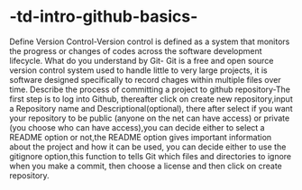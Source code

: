 # -td-intro-github-basics-
Define Version Control-Version control is defined as a system that monitors the progress or changes of codes across the software development lifecycle.
What do you understand by Git- Git is a free and open source version control system used to handle little to very large projects, it is software designed specifically to record chages within multiple files over time.
Describe the process of committing a project to github repository-The first step is to log into Github, thereafter click on create new repository,input a Repository name and Descriptional(optional), there after select if you want your repository to be public (anyone on the net can have access) or private (you choose who can have access),you can decide either to select a README option or not,the README option gives important information about the project and how it can be used, you can decide either to use the gitignore option,this function to tells Git which files and directories to ignore when you make a commit, then choose a license and then click on create repository.

